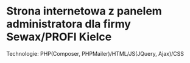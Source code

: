# Strona internetowa z panelem administratora dla firmy Sewax/PROFI Kielce
Technologie: PHP(Composer, PHPMailer)/HTML/JS(JQuery, Ajax)/CSS

